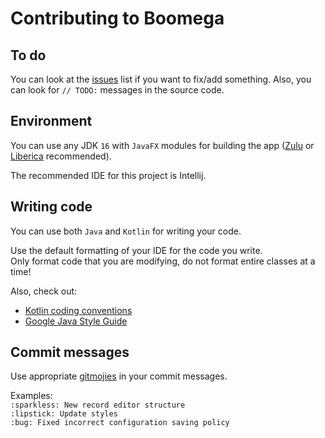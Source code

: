 # Contributing to Boomega

## To do
You can look at the [issues](https://github.com/Dansoftowner/Boomega/issues) list if you want to fix/add something.
Also, you can look for `// TODO:` messages in the source code.

## Environment
You can use any JDK `16` with `JavaFX` modules for building the app ([Zulu](https://www.azul.com/downloads/zulu-community/?package=jdk-fx) or [Liberica](https://bell-sw.com/pages/libericajdk/) recommended).

The recommended IDE for this project is Intellij.

## Writing code

You can use both `Java` and `Kotlin` for writing your code.  

Use the default formatting of your IDE for the code you write.  
Only format code that you are modifying, do not format entire classes at a time!  

Also, check out:
* [Kotlin coding conventions](https://kotlinlang.org/docs/coding-conventions.html)
* [Google Java Style Guide](https://google.github.io/styleguide/javaguide.html)

## Commit messages

Use appropriate [gitmojies](https://gitmoji.dev/) in your commit messages.

Examples:  
`:sparkless: New record editor structure`  
`:lipstick: Update styles`  
`:bug: Fixed incorrect configuration saving policy`  